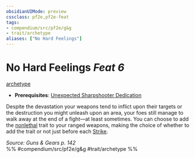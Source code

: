 ```yaml
---
obsidianUIMode: preview
cssclass: pf2e,pf2e-feat
tags:
- compendium/src/pf2e/g&g
- trait/archetype
aliases: ["No Hard Feelings"]
---
```

# No Hard Feelings  *Feat 6*  
[archetype](/rules/traits/archetype.md)  

- **Prerequisites**: [Unexpected Sharpshooter Dedication](/compendium/feats/unexpected-sharpshooter-dedication-g-g.md)

Despite the devastation your weapons tend to inflict upon their targets or the destruction you might unleash upon an area, your foes still manage to walk away at the end of a fight—at least sometimes. You can choose to add the [nonlethal](/rules/traits/nonlethal.md) trait to your ranged weapons, making the choice of whether to add the trait or not just before each [Strike](/rules/actions/strike.md).

*Source: Guns & Gears p. 142*  
%% #compendium/src/pf2e/g&g #trait/archetype %%